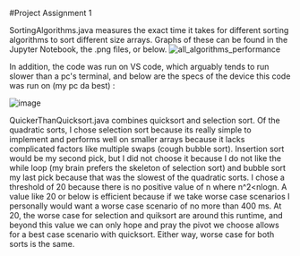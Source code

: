 #Project Assignment 1

SortingAlgorithms.java measures the exact time it takes for different sorting algorithms to sort different size arrays. Graphs of these can be found in the Jupyter Notebook, the .png files, or below.
![all_algorithms_performance](https://github.com/Veomett/project-assignment-1-sanjanarattan/assets/123421542/1981e91c-ddd5-4244-adbb-8b53db81f60a)


In addition, the code was run on VS code, which arguably tends to run slower than a pc's terminal, and below are the specs of the device this code was run on (my pc da best) :

![image](https://github.com/Veomett/project-assignment-1-sanjanarattan/assets/123421542/ac75dc43-060b-4785-8e0d-e79d258d69a8)

QuickerThanQuicksort.java combines quicksort and selection sort. Of the quadratic sorts, I chose selection sort because its really simple to implement and performs well on smaller arrays because it lacks complicated factors like multiple swaps (cough bubble sort). Insertion sort would be my second pick, but I did not choose it because I do not like the while loop (my brain prefers the skeleton of selection sort) and bubble sort my last pick because that was the slowest of the quadratic sorts. I chose a threshold of 20 because there is no positive value of n where n^2<nlogn. A value like 20 or below is efficient because if we take worse case scenarios I personally would want a worse case scenario of no more than 400 ms. At 20, the worse case for selection and quiksort are around this runtime, and beyond this value we can only hope and pray the pivot we choose allows for a best case scenario with quicksort. Either way, worse case for both sorts is the same.
